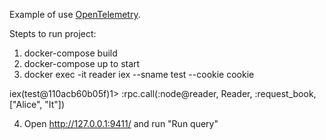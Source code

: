 Example of use [OpenTelemetry](https://github.com/open-telemetry/opentelemetry-erlang).

Stepts to run project:
 1. docker-compose build
 2. docker-compose up to start
 3. docker exec -it reader iex --sname test --cookie cookie
   
   iex(test@110acb60b05f)1> :rpc.call(:node@reader, Reader, :request_book, ["Alice", "It"])

 4. Open http://127.0.0.1:9411/ and run "Run query"


